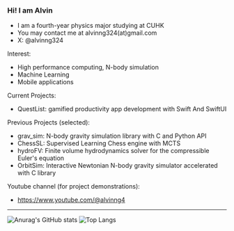 ### Hi! I am Alvin

- I am a fourth-year physics major studying at CUHK
- You may contact me at alvinng324(at)gmail.com
- X: @alvinng324

Interest: 
* High performance computing, N-body simulation
* Machine Learning
* Mobile applications

Current Projects:
* QuestList: gamified productivity app development with Swift And SwiftUI

Previous Projects (selected):
* grav_sim: N-body gravity simulation library with C and Python API
* ChessSL: Supervised Learning Chess engine with MCTS
* hydroFV: Finite volume hydrodynamics solver for the compressible Euler's equation
* OrbitSim: Interactive Newtonian N-body gravity simulator accelerated with C library

Youtube channel (for project demonstrations):
* https://www.youtube.com/@alvinng4

---
![Anurag's GitHub stats](https://github-readme-stats.vercel.app/api?username=alvinng4&show_icons=true&theme=radical)
![Top Langs](https://github-readme-stats.vercel.app/api/top-langs/?username=alvinng4&layout=compact&theme=radical)

